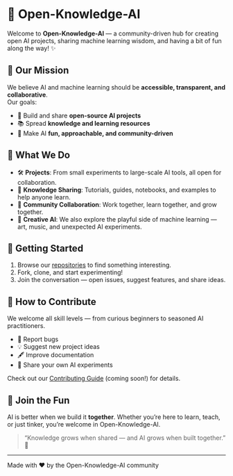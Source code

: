 # 🤖 Open-Knowledge-AI

Welcome to **Open-Knowledge-AI** — a community-driven hub for creating open AI projects, sharing machine learning wisdom, and having a bit of fun along the way! ✨

## 🌟 Our Mission
We believe AI and machine learning should be **accessible, transparent, and collaborative**.  
Our goals:
- 📂 Build and share **open-source AI projects**
- 📚 Spread **knowledge and learning resources**
- 🎉 Make AI **fun, approachable, and community-driven**

## 🚀 What We Do
- 🛠 **Projects**: From small experiments to large-scale AI tools, all open for collaboration.
- 🧠 **Knowledge Sharing**: Tutorials, guides, notebooks, and examples to help anyone learn.
- 🤝 **Community Collaboration**: Work together, learn together, and grow together.
- 🎨 **Creative AI**: We also explore the playful side of machine learning — art, music, and unexpected AI experiments.

## 🏁 Getting Started
1. Browse our [repositories](https://github.com/Open-Knowledge-AI) to find something interesting.
2. Fork, clone, and start experimenting!
3. Join the conversation — open issues, suggest features, and share ideas.

## 📢 How to Contribute
We welcome all skill levels — from curious beginners to seasoned AI practitioners.
- 🐛 Report bugs
- 💡 Suggest new project ideas
- 🖋 Improve documentation
- 🔬 Share your own AI experiments

Check out our [Contributing Guide](CONTRIBUTING.md) (coming soon!) for details.

## 💬 Join the Fun
AI is better when we build it **together**. Whether you’re here to learn, teach, or just tinker, you’re welcome in Open-Knowledge-AI.

> “Knowledge grows when shared — and AI grows when built together.” 🌱

---
Made with ❤️ by the Open-Knowledge-AI community
